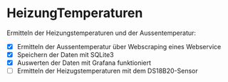 # HeizungTemperaturen

Ermitteln der Heizungstemperaturen und der Aussentemperatur:

-   [x] Ermitteln der Aussentemperatur über Webscraping eines Webservice
-   [x] Speichern der Daten mit SQLite3
-   [x] Auswerten der Daten mit Grafana funktioniert
-   [ ] Ermitteln der Heizugstemperaturen mit dem DS18B20-Sensor
